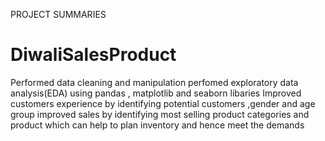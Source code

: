 PROJECT SUMMARIES
# DiwaliSalesProduct
Performed data cleaning and manipulation 
perfomed exploratory data analysis(EDA) using pandas , matplotlib and seaborn libaries
Improved customers experience by identifying potential customers ,gender and age group
improved sales by identifying most selling product categories and product which can help to plan inventory and hence meet the demands
